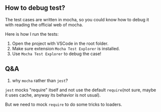 ## How to debug test?
The test cases are written in mocha, so you could know how to debug it with reading the official web of mocha.

Here is how I run the tests:
1. Open the project with VSCode in the root folder.
1. Make sure extension `Mocha Test Explorer` is installed.
1. Use `Mocha Test Explorer` to debug the case!

## Q&A
1. why `mocha` rather than `jest`?

`jest` mocks "require" itself and not use the default `require`(not sure, maybe it uses cache, anyway its behavior is not usual).

But we need to mock `require` to do some tricks to loaders.
